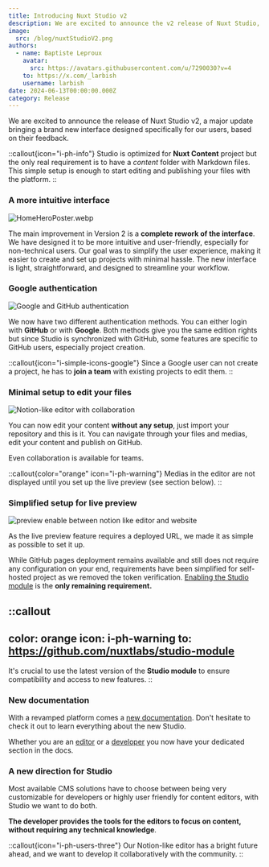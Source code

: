 ```yaml
---
title: Introducing Nuxt Studio v2
description: We are excited to announce the v2 release of Nuxt Studio, the new editing experience for your Nuxt Content website
image:
  src: /blog/nuxtStudioV2.png
authors:
  - name: Baptiste Leproux
    avatar:
      src: https://avatars.githubusercontent.com/u/7290030?v=4
    to: https://x.com/_larbish
    username: larbish
date: 2024-06-13T00:00:00.000Z
category: Release
---
```


We are excited to announce the release of Nuxt Studio v2, a major update bringing a brand new interface designed specifically for our users, based on their feedback.

::callout{icon="i-ph-info"}
Studio is optimized for **Nuxt Content** project but the only real requirement is to have a _content_ folder with Markdown files. This simple setup is enough to start editing and publishing your files with the platform.
::

### **A more intuitive interface**

![HomeHeroPoster.webp](/home/videos/HomeHeroPoster.webp)

The main improvement in Version 2 is a **complete rework of the interface**. We have designed it to be more intuitive and user-friendly, especially for non-technical users. Our goal was to simplify the user experience, making it easier to create and set up projects with minimal hassle. The new interface is light, straightforward, and designed to streamline your workflow.

### **Google authentication**

![Google and GitHub authentication](/docs/teams/TeamsPersonal.webp)

We now have two different authentication methods. You can either login with **GitHub** or with **Google**. Both methods give you the same edition rights but since Studio is synchronized with GitHub, some features are specific to GitHub users, especially project creation.

::callout{icon="i-simple-icons-google"}
Since a Google user can not create a project, he has to **join a team** with existing projects to edit them.
::

### **Minimal setup to edit your files**

![Notion-like editor with collaboration](/docs/teams/TeamsCollaborate.webp)

You can now edit your content **without any setup**, just import your repository and this is it. You can navigate through your files and medias, edit your content and publish on GitHub.

Even collaboration is available for teams.

::callout{color="orange" icon="i-ph-warning"}
Medias in the editor are not displayed until you set up the live preview (see section below).
::

### Simplified setup for live preview

![preview enable between notion like editor and website](/home/videos/HomePreviewPoster.webp)

As the live preview feature requires a deployed URL, we made it as simple as possible to set it up.

While GitHub pages deployment remains available and still does not require any configuration on your end, requirements have been simplified for self-hosted project as we removed the token verification. [Enabling the Studio module](/docs/get-started/setup#enable-the-live-preview) is the **only remaining requirement.**

::callout
---
color: orange
icon: i-ph-warning
to: https://github.com/nuxtlabs/studio-module
---
It's crucial to use the latest version of the **Studio module** to ensure compatibility and access to new features.
::

### New documentation

With a revamped platform comes a [new documentation](/docs/get-started/introduction). Don't hesitate to check it out to learn everything about the new Studio.

Whether you are an [editor](/docs/editors/introduction) or a [developer](/docs/developers/introduction) you now have your dedicated section in the docs.

### A new direction for Studio

Most available CMS solutions have to choose between being very customizable for developers or highly user friendly for content editors, with Studio we want to do both.

**The developer provides the tools for the editors to focus on content, without requiring any technical knowledge**.

::callout{icon="i-ph-users-three"}
Our Notion-like editor has a bright future ahead, and we want to develop it collaboratively with the community.
::

###

